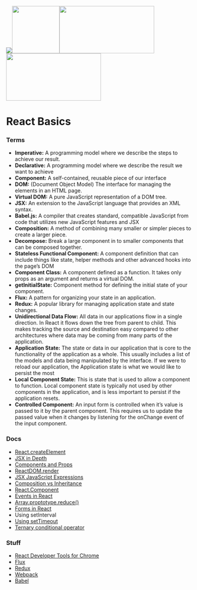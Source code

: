 <a href="https://facebook.github.io/react/"><img src="https://cdn4.iconfinder.com/data/icons/logos-3/600/React.js_logo-128.png"></a><a href="https://jsx.github.io/"><img src="https://raw.githubusercontent.com/jsx-ir/logo/master/jsx.png" height="128" width="128"></a><a href="https://babeljs.io/"><img src="https://github.com/babel/logo/raw/master/babel.png" height="128" width="256"></a><img src="https://github.com/webpack/media/blob/master/logo/logo-on-white-bg.png?raw=true" height="128" width="256"></a>
<h1>React Basics</h1>

<h3>Terms</h3>
<ul>
	<li><strong>Imperative:</strong> A programming model where we describe the steps to achieve our result.</li>
	<li><strong>Declarative:</strong> A programming model where we describe the result we want to achieve</li>
	<li><strong>Component:</strong> A self-contained, reusable piece of our interface</li>
	<li><strong>DOM:</strong> (Document Object Model) The interface for managing the elements in an HTML page.</li>
	<li><strong>Virtual DOM:</strong> A pure JavaScript representation of a DOM tree.</li>
	<li><strong>JSX:</strong> An extension to the JavaScript language that provides an XML syntax.</li>
	<li><strong>Babel.js:</strong> A compiler that creates standard, compatible JavaScript from code that utilizes new JavaScript features and JSX</li>
	<li><strong>Composition:</strong> A method of combining many smaller or simpler pieces to create a larger piece.</li>
	<li><strong>Decompose:</strong> Break a large component in to smaller components that can be composed together.</li>
	<li><strong>Stateless Functional Component:</strong> A component definition that can include things like state, helper methods and other advanced hooks into the page’s DOM</li>
	<li><strong>Component Class:</strong> A component defined as a function. It takes only props as an argument and returns a virtual DOM.</li>
	<li><strong>getInitialState:</strong> Component method for defining the initial state of your component.</li>
	<li><strong>Flux:</strong> A pattern for organizing your state in an application.</li>
	<li><strong>Redux:</strong> A popular library for managing application state and state changes.</li>
	<li><strong>Unidirectional Data Flow:</strong> All data in our applications flow in a single direction. In React it flows down the tree from parent to child. This makes tracking the source and destination easy compared to other architectures where data may be coming from many parts of the application.</li>
	<li><strong>Application State:</strong> The state or data in our application that is core to the functionality of the application as a whole. This usually includes a list of the models and data being manipulated by the interface. If we were to reload our application, the Application state is what we would like to persist the most</li>
	<li><strong>Local Component State:</strong> This is state that is used to allow a component to function. Local component state is typically not used by other components in the application, and is less important to persist if the application resets.</li>
	<li><strong>Controlled Component:</strong> An input form is controlled when it’s value is passed to it by the parent component. This requires us to update the passed value when it changes by listening for the onChange event of the input component.</li>
</ul>

<h3>Docs</h3>
<ul>
	<li><a href="https://facebook.github.io/react/docs/react-api.html">React.createElement</a></li>
	<li><a href="https://facebook.github.io/react/docs/jsx-in-depth.html">JSX in Depth</a></li>
	<li><a href="https://facebook.github.io/react/docs/components-and-props.html">Components and Props</a></li>
	<li><a href="https://facebook.github.io/react/docs/react-api.html">ReactDOM.render</a></li>
	<li><a href="https://facebook.github.io/react/docs/jsx-in-depth.html#javascript-expressions">JSX JavaScript Expressions</a></li>
	<li><a href="https://facebook.github.io/react/docs/composition-vs-inheritance.html">Composition vs Inheritance</a></li>	
	<li><a href="https://facebook.github.io/react/docs/react-component.html">React.Component</a></li>
	<li><a href="https://facebook.github.io/react/docs/events.html#supported-events">Events in React</a></li>
	<li><a href="https://developer.mozilla.org/en-US/docs/Web/JavaScript/Reference/Global_Objects/Array/Reduce">Array.proptotype.reduce()</a></li>
	<li><a href="https://facebook.github.io/react/docs/forms.html">Forms in React</a></li>
	<li><a href="https://developer.mozilla.org/en-US/docs/Web/API/WindowOrWorkerGlobalScope/setInterval"></a>Using setInterval</li>
	<li><a href="https://developer.mozilla.org/en-US/docs/Web/API/WindowOrWorkerGlobalScope/setTimeout">Using setTimeout</a></li>
	<li><a href="https://developer.mozilla.org/en/docs/Web/JavaScript/Reference/Operators/Conditional_Operator">Ternary conditional operator</a></li>
</ul>

<h3>Stuff</h3>
<ul>
	<li><a href="https://chrome.google.com/webstore/detail/react-developer-tools/fmkadmapgofadopljbjfkapdkoienihi?hl=en">React Developer Tools for Chrome</a></li>
	<li><a href="https://facebook.github.io/flux/">Flux</a></li>
	<li><a href="http://redux.js.org/index.html">Redux</a></li>
	<li><a href="https://webpack.github.io/">Webpack</a></li>
	<li><a href="https://babeljs.io/">Babel</a></li>
</ul>
































